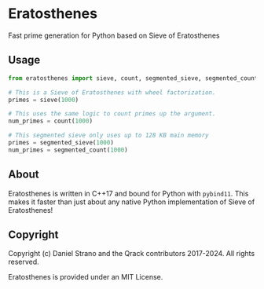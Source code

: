 # Eratosthenes
Fast prime generation for Python based on Sieve of Eratosthenes

## Usage

```python
from eratosthenes import sieve, count, segmented_sieve, segmented_count

# This is a Sieve of Eratosthenes with wheel factorization.
primes = sieve(1000)

# This uses the same logic to count primes up the argument.
num_primes = count(1000)

# This segmented sieve only uses up to 128 KB main memory
primes = segmented_sieve(1000)
num_primes = segmented_count(1000)
```

## About
Eratosthenes is written in C++17 and bound for Python with `pybind11`. This makes it faster than just about any native Python implementation of Sieve of Eratosthenes!

## Copyright

Copyright (c) Daniel Strano and the Qrack contributors 2017-2024. All rights reserved.

Eratosthenes is provided under an MIT License.
